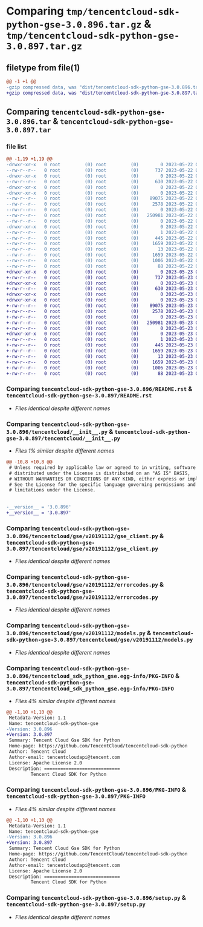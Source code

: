 # Comparing `tmp/tencentcloud-sdk-python-gse-3.0.896.tar.gz` & `tmp/tencentcloud-sdk-python-gse-3.0.897.tar.gz`

## filetype from file(1)

```diff
@@ -1 +1 @@
-gzip compressed data, was "dist/tencentcloud-sdk-python-gse-3.0.896.tar", last modified: Mon May 22 00:24:08 2023, max compression
+gzip compressed data, was "dist/tencentcloud-sdk-python-gse-3.0.897.tar", last modified: Tue May 23 02:23:37 2023, max compression
```

## Comparing `tencentcloud-sdk-python-gse-3.0.896.tar` & `tencentcloud-sdk-python-gse-3.0.897.tar`

### file list

```diff
@@ -1,19 +1,19 @@
-drwxr-xr-x   0 root         (0) root         (0)        0 2023-05-22 00:24:08.000000 tencentcloud-sdk-python-gse-3.0.896/
--rw-r--r--   0 root         (0) root         (0)      737 2023-05-22 00:24:08.000000 tencentcloud-sdk-python-gse-3.0.896/README.rst
-drwxr-xr-x   0 root         (0) root         (0)        0 2023-05-22 00:24:08.000000 tencentcloud-sdk-python-gse-3.0.896/tencentcloud/
--rw-r--r--   0 root         (0) root         (0)      630 2023-05-22 00:24:08.000000 tencentcloud-sdk-python-gse-3.0.896/tencentcloud/__init__.py
-drwxr-xr-x   0 root         (0) root         (0)        0 2023-05-22 00:24:08.000000 tencentcloud-sdk-python-gse-3.0.896/tencentcloud/gse/
-drwxr-xr-x   0 root         (0) root         (0)        0 2023-05-22 00:24:08.000000 tencentcloud-sdk-python-gse-3.0.896/tencentcloud/gse/v20191112/
--rw-r--r--   0 root         (0) root         (0)    89075 2023-05-22 00:24:08.000000 tencentcloud-sdk-python-gse-3.0.896/tencentcloud/gse/v20191112/gse_client.py
--rw-r--r--   0 root         (0) root         (0)     2578 2023-05-22 00:24:08.000000 tencentcloud-sdk-python-gse-3.0.896/tencentcloud/gse/v20191112/errorcodes.py
--rw-r--r--   0 root         (0) root         (0)        0 2023-05-22 00:24:08.000000 tencentcloud-sdk-python-gse-3.0.896/tencentcloud/gse/v20191112/__init__.py
--rw-r--r--   0 root         (0) root         (0)   250981 2023-05-22 00:24:08.000000 tencentcloud-sdk-python-gse-3.0.896/tencentcloud/gse/v20191112/models.py
--rw-r--r--   0 root         (0) root         (0)        0 2023-05-22 00:24:08.000000 tencentcloud-sdk-python-gse-3.0.896/tencentcloud/gse/__init__.py
-drwxr-xr-x   0 root         (0) root         (0)        0 2023-05-22 00:24:08.000000 tencentcloud-sdk-python-gse-3.0.896/tencentcloud_sdk_python_gse.egg-info/
--rw-r--r--   0 root         (0) root         (0)        1 2023-05-22 00:24:08.000000 tencentcloud-sdk-python-gse-3.0.896/tencentcloud_sdk_python_gse.egg-info/dependency_links.txt
--rw-r--r--   0 root         (0) root         (0)      445 2023-05-22 00:24:08.000000 tencentcloud-sdk-python-gse-3.0.896/tencentcloud_sdk_python_gse.egg-info/SOURCES.txt
--rw-r--r--   0 root         (0) root         (0)     1659 2023-05-22 00:24:08.000000 tencentcloud-sdk-python-gse-3.0.896/tencentcloud_sdk_python_gse.egg-info/PKG-INFO
--rw-r--r--   0 root         (0) root         (0)       13 2023-05-22 00:24:08.000000 tencentcloud-sdk-python-gse-3.0.896/tencentcloud_sdk_python_gse.egg-info/top_level.txt
--rw-r--r--   0 root         (0) root         (0)     1659 2023-05-22 00:24:08.000000 tencentcloud-sdk-python-gse-3.0.896/PKG-INFO
--rw-r--r--   0 root         (0) root         (0)     1006 2023-05-22 00:24:08.000000 tencentcloud-sdk-python-gse-3.0.896/setup.py
--rw-r--r--   0 root         (0) root         (0)       88 2023-05-22 00:24:08.000000 tencentcloud-sdk-python-gse-3.0.896/setup.cfg
+drwxr-xr-x   0 root         (0) root         (0)        0 2023-05-23 02:23:37.000000 tencentcloud-sdk-python-gse-3.0.897/
+-rw-r--r--   0 root         (0) root         (0)      737 2023-05-23 02:23:37.000000 tencentcloud-sdk-python-gse-3.0.897/README.rst
+drwxr-xr-x   0 root         (0) root         (0)        0 2023-05-23 02:23:37.000000 tencentcloud-sdk-python-gse-3.0.897/tencentcloud/
+-rw-r--r--   0 root         (0) root         (0)      630 2023-05-23 02:23:37.000000 tencentcloud-sdk-python-gse-3.0.897/tencentcloud/__init__.py
+drwxr-xr-x   0 root         (0) root         (0)        0 2023-05-23 02:23:37.000000 tencentcloud-sdk-python-gse-3.0.897/tencentcloud/gse/
+drwxr-xr-x   0 root         (0) root         (0)        0 2023-05-23 02:23:37.000000 tencentcloud-sdk-python-gse-3.0.897/tencentcloud/gse/v20191112/
+-rw-r--r--   0 root         (0) root         (0)    89075 2023-05-23 02:23:37.000000 tencentcloud-sdk-python-gse-3.0.897/tencentcloud/gse/v20191112/gse_client.py
+-rw-r--r--   0 root         (0) root         (0)     2578 2023-05-23 02:23:37.000000 tencentcloud-sdk-python-gse-3.0.897/tencentcloud/gse/v20191112/errorcodes.py
+-rw-r--r--   0 root         (0) root         (0)        0 2023-05-23 02:23:37.000000 tencentcloud-sdk-python-gse-3.0.897/tencentcloud/gse/v20191112/__init__.py
+-rw-r--r--   0 root         (0) root         (0)   250981 2023-05-23 02:23:37.000000 tencentcloud-sdk-python-gse-3.0.897/tencentcloud/gse/v20191112/models.py
+-rw-r--r--   0 root         (0) root         (0)        0 2023-05-23 02:23:37.000000 tencentcloud-sdk-python-gse-3.0.897/tencentcloud/gse/__init__.py
+drwxr-xr-x   0 root         (0) root         (0)        0 2023-05-23 02:23:37.000000 tencentcloud-sdk-python-gse-3.0.897/tencentcloud_sdk_python_gse.egg-info/
+-rw-r--r--   0 root         (0) root         (0)        1 2023-05-23 02:23:37.000000 tencentcloud-sdk-python-gse-3.0.897/tencentcloud_sdk_python_gse.egg-info/dependency_links.txt
+-rw-r--r--   0 root         (0) root         (0)      445 2023-05-23 02:23:37.000000 tencentcloud-sdk-python-gse-3.0.897/tencentcloud_sdk_python_gse.egg-info/SOURCES.txt
+-rw-r--r--   0 root         (0) root         (0)     1659 2023-05-23 02:23:37.000000 tencentcloud-sdk-python-gse-3.0.897/tencentcloud_sdk_python_gse.egg-info/PKG-INFO
+-rw-r--r--   0 root         (0) root         (0)       13 2023-05-23 02:23:37.000000 tencentcloud-sdk-python-gse-3.0.897/tencentcloud_sdk_python_gse.egg-info/top_level.txt
+-rw-r--r--   0 root         (0) root         (0)     1659 2023-05-23 02:23:37.000000 tencentcloud-sdk-python-gse-3.0.897/PKG-INFO
+-rw-r--r--   0 root         (0) root         (0)     1006 2023-05-23 02:23:37.000000 tencentcloud-sdk-python-gse-3.0.897/setup.py
+-rw-r--r--   0 root         (0) root         (0)       88 2023-05-23 02:23:37.000000 tencentcloud-sdk-python-gse-3.0.897/setup.cfg
```

### Comparing `tencentcloud-sdk-python-gse-3.0.896/README.rst` & `tencentcloud-sdk-python-gse-3.0.897/README.rst`

 * *Files identical despite different names*

### Comparing `tencentcloud-sdk-python-gse-3.0.896/tencentcloud/__init__.py` & `tencentcloud-sdk-python-gse-3.0.897/tencentcloud/__init__.py`

 * *Files 1% similar despite different names*

```diff
@@ -10,8 +10,8 @@
 # Unless required by applicable law or agreed to in writing, software
 # distributed under the License is distributed on an "AS IS" BASIS,
 # WITHOUT WARRANTIES OR CONDITIONS OF ANY KIND, either express or implied.
 # See the License for the specific language governing permissions and
 # limitations under the License.
 
 
-__version__ = '3.0.896'
+__version__ = '3.0.897'
```

### Comparing `tencentcloud-sdk-python-gse-3.0.896/tencentcloud/gse/v20191112/gse_client.py` & `tencentcloud-sdk-python-gse-3.0.897/tencentcloud/gse/v20191112/gse_client.py`

 * *Files identical despite different names*

### Comparing `tencentcloud-sdk-python-gse-3.0.896/tencentcloud/gse/v20191112/errorcodes.py` & `tencentcloud-sdk-python-gse-3.0.897/tencentcloud/gse/v20191112/errorcodes.py`

 * *Files identical despite different names*

### Comparing `tencentcloud-sdk-python-gse-3.0.896/tencentcloud/gse/v20191112/models.py` & `tencentcloud-sdk-python-gse-3.0.897/tencentcloud/gse/v20191112/models.py`

 * *Files identical despite different names*

### Comparing `tencentcloud-sdk-python-gse-3.0.896/tencentcloud_sdk_python_gse.egg-info/PKG-INFO` & `tencentcloud-sdk-python-gse-3.0.897/tencentcloud_sdk_python_gse.egg-info/PKG-INFO`

 * *Files 4% similar despite different names*

```diff
@@ -1,10 +1,10 @@
 Metadata-Version: 1.1
 Name: tencentcloud-sdk-python-gse
-Version: 3.0.896
+Version: 3.0.897
 Summary: Tencent Cloud Gse SDK for Python
 Home-page: https://github.com/TencentCloud/tencentcloud-sdk-python
 Author: Tencent Cloud
 Author-email: tencentcloudapi@tencent.com
 License: Apache License 2.0
 Description: ============================
         Tencent Cloud SDK for Python
```

### Comparing `tencentcloud-sdk-python-gse-3.0.896/PKG-INFO` & `tencentcloud-sdk-python-gse-3.0.897/PKG-INFO`

 * *Files 4% similar despite different names*

```diff
@@ -1,10 +1,10 @@
 Metadata-Version: 1.1
 Name: tencentcloud-sdk-python-gse
-Version: 3.0.896
+Version: 3.0.897
 Summary: Tencent Cloud Gse SDK for Python
 Home-page: https://github.com/TencentCloud/tencentcloud-sdk-python
 Author: Tencent Cloud
 Author-email: tencentcloudapi@tencent.com
 License: Apache License 2.0
 Description: ============================
         Tencent Cloud SDK for Python
```

### Comparing `tencentcloud-sdk-python-gse-3.0.896/setup.py` & `tencentcloud-sdk-python-gse-3.0.897/setup.py`

 * *Files identical despite different names*

